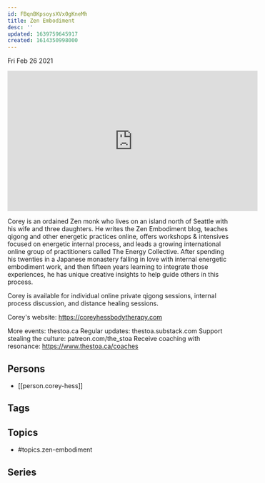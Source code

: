 ```yaml
---
id: FBqnBKpsoysXVx0gKneMh
title: Zen Embodiment
desc: ''
updated: 1639759645917
created: 1614350998000
---
```





Fri Feb 26 2021

<iframe width="560" height="315" src="https://www.youtube.com/embed/4utht7Q0D6Y" title="Zen Embodiment w/ Corey Hess" frameborder="0" allow="accelerometer; autoplay; clipboard-write; encrypted-media; gyroscope; picture-in-picture" allowfullscreen ></iframe>

Corey is an ordained Zen monk who lives on an island north of Seattle with his wife and three daughters. He writes the Zen Embodiment blog, teaches qigong and other energetic practices online, offers workshops & intensives focused on energetic internal process, and leads a growing international online group of practitioners called The Energy Collective. After spending his twenties in a Japanese monastery falling in love with internal energetic embodiment work, and then fifteen years learning to integrate those experiences, he has unique creative insights to help guide others in this process.

Corey is available for individual online private qigong sessions, internal process discussion, and distance healing sessions.

Corey's website: https://coreyhessbodytherapy.com

More events: thestoa.ca
Regular updates: thestoa.substack.com
Support stealing the culture: patreon.com/the_stoa
Receive coaching with resonance: https://www.thestoa.ca/coaches

## Persons

- [[person.corey-hess]]

## Tags



## Topics

- #topics.zen-embodiment

## Series



